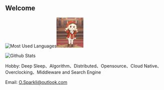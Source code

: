## Welcome

![Most Used Languages](https://github-readme-stats.vercel.app/api/top-langs/?username=luoyuctl)<img src="keli.gif" width="17%" height="17%" />

![Github Stats](https://github-readme-stats.vercel.app/api?username=luoyuctl&show_icons=true)

Hobby: Deep Sleep、Algorithm、Distributed、Opensource、Cloud Native、Overclocking、Middleware and Search Engine<br>

Email: O.Sparkli@outlook.com 
